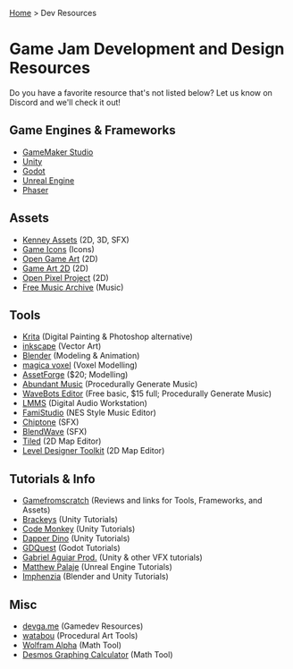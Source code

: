 [Home](/) > Dev Resources

# Game Jam Development and Design Resources

Do you have a favorite resource that's not listed below? Let us know on Discord and we'll check it out!


## Game Engines & Frameworks
- [GameMaker Studio](https://www.yoyogames.com/)
- [Unity](https://unity.com/)
- [Godot](https://godotengine.org/)
- [Unreal Engine](https://www.unrealengine.com/en-US/)
- [Phaser](https://www.phaser.io/phaser3)


## Assets
- [Kenney Assets](https://kenney.nl/assets) (2D, 3D, SFX)
- [Game Icons](https://game-icons.net/) (Icons)
- [Open Game Art](https://opengameart.org/) (2D)
- [Game Art 2D](https://www.gameart2d.com/) (2D)
- [Open Pixel Project](https://www.openpixelproject.com/) (2D)
- [Free Music Archive](https://freemusicarchive.org/home) (Music)


## Tools
- [Krita](https://krita.org/en/) (Digital Painting & Photoshop alternative)
- [inkscape](https://inkscape.org/) (Vector Art)
- [Blender](https://www.blender.org/) (Modeling & Animation)
- [magica voxel](https://www.voxelmade.com/magicavoxel/) (Voxel Modelling)
- [AssetForge](https://assetforge.io/) ($20; Modelling)
- [Abundant Music](https://pernyblom.github.io/abundant-music/index.html) (Procedurally Generate Music)
- [WaveBots Editor](https://krasse.itch.io/wavebots-editor) (Free basic, $15 full; Procedurally Generate Music)
- [LMMS](https://lmms.io/) (Digital Audio Workstation)
- [FamiStudio](https://famistudio.org/) (NES Style Music Editor)
- [Chiptone](https://sfbgames.itch.io/chiptone) (SFX)
- [BlendWave](https://beta.blendwave.net/?p=wavePanel) (SFX)
- [Tiled](https://www.mapeditor.org/) (2D Map Editor)
- [Level Designer Toolkit](https://deepnight.net/tools/ldtk-2d-level-editor/) (2D Map Editor)


## Tutorials & Info
- [Gamefromscratch](https://www.youtube.com/user/gamefromscratch) (Reviews and links for Tools, Frameworks, and Assets)
- [Brackeys](https://www.youtube.com/user/Brackeys) (Unity Tutorials)
- [Code Monkey](https://www.youtube.com/channel/UCFK6NCbuCIVzA6Yj1G_ZqCg) (Unity Tutorials)
- [Dapper Dino](https://www.youtube.com/channel/UCjCpZyil4D8TBb5nVTMMaUw) (Unity Tutorials)
- [GDQuest](https://www.youtube.com/channel/UCxboW7x0jZqFdvMdCFKTMsQ) (Godot Tutorials)
- [Gabriel Aguiar Prod.](https://www.youtube.com/channel/UCtb1s859RTxx-RIgFs5ZVQA) (Unity & other VFX tutorials)
- [Matthew Palaje](https://www.youtube.com/c/MatthewPalaje/videos) (Unreal Engine Tutorials)
- [Imphenzia](https://www.youtube.com/user/ImphenziaMusic) (Blender and Unity Tutorials)


## Misc
- [devga.me](https://devga.me/free/) (Gamedev Resources)
- [watabou](https://watabou.itch.io/) (Procedural Art Tools)
- [Wolfram Alpha](https://www.wolframalpha.com/) (Math Tool)
- [Desmos Graphing Calculator](https://www.desmos.com/calculator) (Math Tool)
